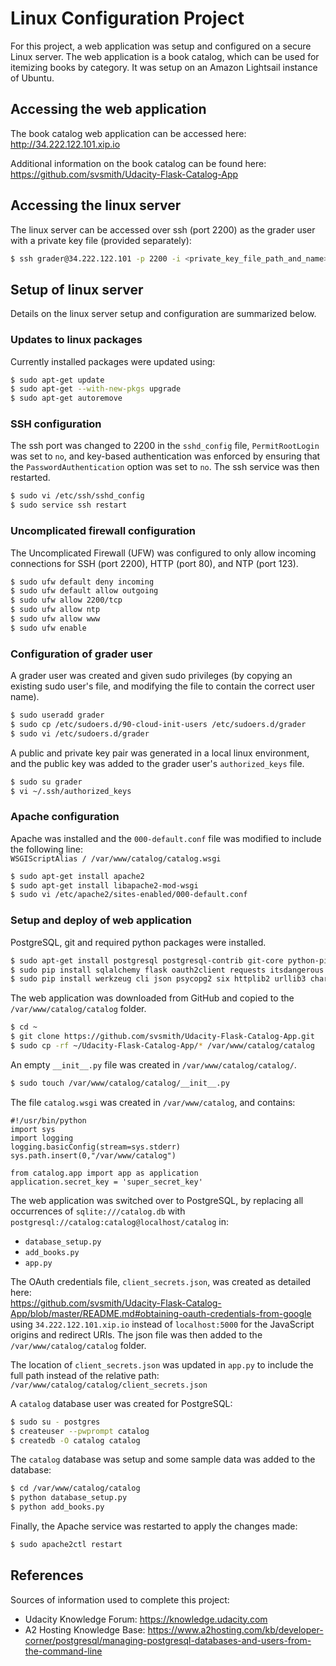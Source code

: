 # Linux Configuration Project

For this project, a web application was setup and configured on a secure Linux server. The web application is a book catalog, which can be used for itemizing books by category. It was setup on an Amazon Lightsail instance of Ubuntu.

## Accessing the web application

The book catalog web application can be accessed here:  
http://34.222.122.101.xip.io

Additional information on the book catalog can be found here:  
https://github.com/svsmith/Udacity-Flask-Catalog-App

## Accessing the linux server

The linux server can be accessed over ssh (port 2200) as the grader user with a private key file (provided separately):
```sh
$ ssh grader@34.222.122.101 -p 2200 -i <private_key_file_path_and_name>
```

## Setup of linux server

Details on the linux server setup and configuration are summarized below.

### Updates to linux packages

Currently installed packages were updated using:
```sh
$ sudo apt-get update
$ sudo apt-get --with-new-pkgs upgrade
$ sudo apt-get autoremove
```

### SSH configuration

The ssh port was changed to 2200 in the `sshd_config` file, `PermitRootLogin` was set to `no`, and key-based authentication was enforced by ensuring that the `PasswordAuthentication` option was set to `no`. The ssh service was then restarted.
```sh
$ sudo vi /etc/ssh/sshd_config
$ sudo service ssh restart
```

### Uncomplicated firewall configuration

The Uncomplicated Firewall (UFW) was configured to only allow incoming connections for SSH (port 2200), HTTP (port 80), and NTP (port 123).
```sh
$ sudo ufw default deny incoming
$ sudo ufw default allow outgoing
$ sudo ufw allow 2200/tcp
$ sudo ufw allow ntp
$ sudo ufw allow www
$ sudo ufw enable
```

### Configuration of grader user

A grader user was created and given sudo privileges (by copying an existing sudo user's file, and modifying the file to contain the correct user name). 
```sh
$ sudo useradd grader
$ sudo cp /etc/sudoers.d/90-cloud-init-users /etc/sudoers.d/grader
$ sudo vi /etc/sudoers.d/grader
```

A public and private key pair was generated in a local linux environment, and the public key was added to the grader user's `authorized_keys` file.
```sh
$ sudo su grader
$ vi ~/.ssh/authorized_keys
```

### Apache configuration

Apache was installed and the `000-default.conf` file was modified to include the following line:  
```WSGIScriptAlias / /var/www/catalog/catalog.wsgi```

```sh
$ sudo apt-get install apache2
$ sudo apt-get install libapache2-mod-wsgi
$ sudo vi /etc/apache2/sites-enabled/000-default.conf
```

### Setup and deploy of web application

PostgreSQL, git and required python packages were installed.
```sh
$ sudo apt-get install postgresql postgresql-contrib git-core python-pip
$ sudo pip install sqlalchemy flask oauth2client requests itsdangerous click jinja2 
$ sudo pip install werkzeug cli json psycopg2 six httplib2 urllib3 chardet certifi idna
```

The web application was downloaded from GitHub and copied to the `/var/www/catalog/catalog` folder.
```sh
$ cd ~
$ git clone https://github.com/svsmith/Udacity-Flask-Catalog-App.git
$ sudo cp -rf ~/Udacity-Flask-Catalog-App/* /var/www/catalog/catalog
```

An empty `__init__.py` file was created in `/var/www/catalog/catalog/`.
```sh
$ sudo touch /var/www/catalog/catalog/__init__.py
```

The file `catalog.wsgi` was created in `/var/www/catalog`, and contains:  
```
#!/usr/bin/python
import sys
import logging
logging.basicConfig(stream=sys.stderr)
sys.path.insert(0,"/var/www/catalog")

from catalog.app import app as application
application.secret_key = 'super_secret_key'
```

The web application was switched over to PostgreSQL, by replacing all occurrences of `sqlite:///catalog.db` with `postgresql://catalog:catalog@localhost/catalog` in:
- `database_setup.py`
- `add_books.py`
- `app.py` 

The OAuth credentials file, `client_secrets.json`, was created as detailed here:  
https://github.com/svsmith/Udacity-Flask-Catalog-App/blob/master/README.md#obtaining-oauth-credentials-from-google  
using `34.222.122.101.xip.io` instead of `localhost:5000` for the JavaScript origins and redirect URIs. The json file was then added to the `/var/www/catalog/catalog` folder. 

The location of `client_secrets.json` was updated in `app.py` to include the full path instead of the relative path:  
`/var/www/catalog/catalog/client_secrets.json`

A `catalog` database user was created for PostgreSQL:
```sh
$ sudo su - postgres
$ createuser --pwprompt catalog
$ createdb -O catalog catalog
```

The `catalog` database was setup and some sample data was added to the database:
```sh
$ cd /var/www/catalog/catalog
$ python database_setup.py
$ python add_books.py
```

Finally, the Apache service was restarted to apply the changes made:
```sh
$ sudo apache2ctl restart
```

## References

Sources of information used to complete this project:
- Udacity Knowledge Forum: https://knowledge.udacity.com
- A2 Hosting Knowledge Base: https://www.a2hosting.com/kb/developer-corner/postgresql/managing-postgresql-databases-and-users-from-the-command-line

